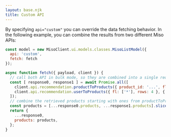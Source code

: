 ```yaml
---
layout: base.njk
title: Custom API
---
```


By specifying `api="custom"` you can override the data fetching behavior. In the following example, you can combine the results from two different Miso APIs:

```js
const model = new MisoClient.ui.models.classes.MisoListModel({
  api: 'custom',
  fetch: fetch
});

async function fetch({ payload, client }) {
  // call both API in bulk mode, so they are combined into a single request
  const [ response0, response1 ] = await Promise.all([
    client.api.recommendation.productToProducts({ product_id: '...', fl: ['*'], rows: 4 }, { bulk: true }),
    client.api.recommendation.userToProducts({ fl: ['*'], rows: 4 }, { bulk: true })
  ]);
  // combine the retrieved products starting with ones from productToProducts() with list size trimmed to 4
  const products = [...response0.products, ...response1.products].slice(0, 4);
  return {
    ...response0,
    products: products,
  };
}
```
